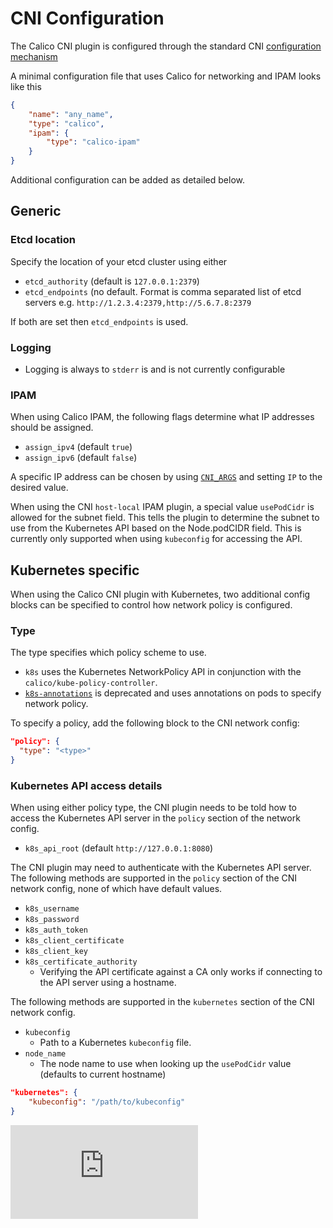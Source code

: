 # CNI Configuration

The Calico CNI plugin is configured through the standard CNI [configuration mechanism](https://github.com/appc/cni/blob/master/SPEC.md#network-configuration)

A minimal configuration file that uses Calico for networking and IPAM looks like this
```json
{
    "name": "any_name",
    "type": "calico",
    "ipam": {
        "type": "calico-ipam"
    }
}
```

Additional configuration can be added as detailed below.

## Generic
### Etcd location
Specify the location of your etcd cluster using either
* `etcd_authority` (default is `127.0.0.1:2379`)
* `etcd_endpoints` (no default. Format is comma separated list of etcd servers e.g. `http://1.2.3.4:2379,http://5.6.7.8:2379`

If both are set then `etcd_endpoints` is used.

### Logging
* Logging is always to `stderr` is and is not currently configurable

### IPAM
When using Calico IPAM, the following flags determine what IP addresses should be assigned.
* `assign_ipv4` (default `true`)
* `assign_ipv6` (default `false`)

A specific IP address can be chosen by using [`CNI_ARGS`](https://github.com/appc/cni/blob/master/SPEC.md#parameters) and setting `IP` to the desired value.

When using the CNI `host-local` IPAM plugin, a special value `usePodCidr` is allowed for the subnet field.  This tells the plugin to determine the subnet to use from the Kubernetes API based on the Node.podCIDR field.  This is currently only supported when using `kubeconfig` for accessing the API. 

## Kubernetes specific

When using the Calico CNI plugin with Kubernetes, two additional config blocks can be specified to control how network policy is configured.

### Type
The type specifies which policy scheme to use.

* `k8s` uses the Kubernetes NetworkPolicy API in conjunction with the `calico/kube-policy-controller`.
* [`k8s-annotations`](https://github.com/projectcalico/calico-containers/blob/v0.20.0/docs/cni/kubernetes/AnnotationPolicy.md) is deprecated and uses annotations on pods to specify network policy.

To specify a policy, add the following block to the CNI network config:

```json
"policy": {
  "type": "<type>"
}
```

### Kubernetes API access details
When using either policy type, the CNI plugin needs to be told how to access the Kubernetes API server in the `policy` section of the network config.
* `k8s_api_root` (default `http://127.0.0.1:8080`)

The CNI plugin may need to authenticate with the Kubernetes API server. The following methods are supported in the `policy` section of the CNI network config, none of which have default values.
* `k8s_username`
* `k8s_password`
* `k8s_auth_token`
* `k8s_client_certificate`
* `k8s_client_key`
* `k8s_certificate_authority`
	* Verifying the API certificate against a CA only works if connecting to the API server using a hostname.

The following methods are supported in the `kubernetes` section of the CNI network config.
* `kubeconfig`
	* Path to a Kubernetes `kubeconfig` file.
* `node_name`
    * The node name to use when looking up the `usePodCidr` value (defaults to current hostname)

```json
"kubernetes": {
    "kubeconfig": "/path/to/kubeconfig"
}
```


[![Analytics](https://calico-ga-beacon.appspot.com/UA-52125893-3/calico-cni/configuration.md?pixel)](https://github.com/igrigorik/ga-beacon)
